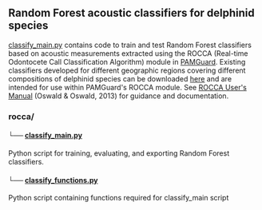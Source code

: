 ## Random Forest acoustic classifiers for delphinid species
[classify_main.py](https://github.com/tristankleyn/which.dolphin/blob/main/rocca/classify_main.py) contains code to train and test Random Forest classifiers based on acoustic measurements extracted using the ROCCA (Real-time Odontocete Call Classification Algorithm) module in [PAMGuard](https://www.pamguard.org/). Existing classifiers developed for different geographic regions covering different compositions of delphinid species can be downloaded [here](https://www.pamguard.org/rocca/rocca.html) and are intended for use within PAMGuard's ROCCA module. See [ROCCA User's Manual](https://www.navymarinespeciesmonitoring.us/files/5413/9422/0614/Rocca_User_Manual_Revised_FINAL.pdf) (Oswald & Oswald, 2013) for guidance and documentation.

### rocca/

#### └── [classify_main.py](https://github.com/tristankleyn/which.dolphin/blob/main/rocca/classify_main.py)
Python script for training, evaluating, and exporting Random Forest classifiers. 

#### └── [classify_functions.py](https://github.com/tristankleyn/which.dolphin/blob/main/rocca/classify_functions.py)

Python script containing functions required for classify_main script


